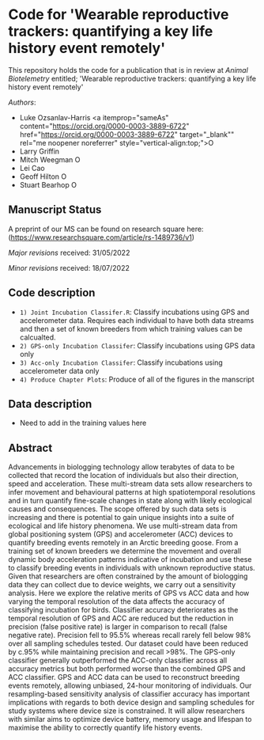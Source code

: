 # Code for 'Wearable reproductive trackers: quantifying a key life history event remotely'
This repository holds the code for a publication that is in review at *Animal Biotelemetry* entitled; 'Wearable reproductive trackers: quantifying a key life history event remotely'

_Authors_:

- Luke Ozsanlav-Harris <a itemprop="sameAs" content="https://orcid.org/0000-0003-3889-6722" href="https://orcid.org/0000-0003-3889-6722" target="_blank"" rel="me noopener noreferrer" style="vertical-align:top;"><img src="https://orcid.org/sites/default/files/images/orcid_16x16.png" alt="ORCID iD icon" style="width:1em;margin-right:.5em;"/></a>
- Larry Griffin
- Mitch Weegman <a itemprop="sameAs" content="https://orcid.org/0000-0003-1633-0920" href="https://orcid.org/0000-0003-1633-0920" target="orcid.widget" rel="me noopener noreferrer" style="vertical-align:top;"><img src="https://orcid.org/sites/default/files/images/orcid_16x16.png" alt="ORCID iD icon" style="width:1em;margin-right:.5em;"/></a>
- Lei Cao
- Geoff Hilton <a itemprop="sameAs" content="https://orcid.org/0000-0001-9062-3030" href="https://orcid.org/0000-0001-9062-3030" target="orcid.widget" rel="me noopener noreferrer" style="vertical-align:top;"><img src="https://orcid.org/sites/default/files/images/orcid_16x16.png" alt="ORCID iD icon" style="width:1em;margin-right:.5em;"/></a>
- Stuart Bearhop <a itemprop="sameAs" content="https://orcid.org/0000-0002-5864-0129" href="https://orcid.org/0000-0002-5864-0129" target="orcid.widget" rel="me noopener noreferrer" style="vertical-align:top;"><img src="https://orcid.org/sites/default/files/images/orcid_16x16.png" alt="ORCID iD icon" style="width:1em;margin-right:.5em;"/></a>


## Manuscript Status
A preprint of our MS can be found on research square here: (https://www.researchsquare.com/article/rs-1489736/v1)

*Major revisions* received: 31/05/2022

*Minor revisions* received: 18/07/2022

## Code description
- `1) Joint Incubation Classifer.R`: Classify incubations using GPS and accelerometer data. Requires each individual to have both data streams and then a set of known breeders from which training values can be calcualted.
- `2) GPS-only Incubation Classifer`: Classify incubations using GPS data only
- `3) Acc-only Incubation Classifer`: Classify incubations using accelerometer data only
- `4) Produce Chapter Plots`: Produce of all of the figures in the manscript

## Data description
- Need to add in the training values here

## Abstract
Advancements in biologging technology allow terabytes of data to be collected that record the location of individuals but also their direction, speed and acceleration. These multi-stream data sets allow researchers to infer movement and behavioural patterns at high spatiotemporal resolutions and in turn quantify fine-scale changes in state along with likely ecological causes and consequences. The scope offered by such data sets is increasing and there is potential to gain unique insights into a suite of ecological and life history phenomena. We use multi-stream data from global positioning system (GPS) and accelerometer (ACC) devices to quantify breeding events remotely in an Arctic breeding goose. From a training set of known breeders we determine the movement and overall dynamic body acceleration patterns indicative of incubation and use these to classify breeding events in individuals with unknown reproductive status. Given that researchers are often constrained by the amount of biologging data they can collect due to device weights, we carry out a sensitivity analysis. Here we explore the relative merits of GPS vs ACC data and how varying the temporal resolution of the data affects the accuracy of classifying incubation for birds. Classifier accuracy deteriorates as the temporal resolution of GPS and ACC are reduced but the reduction in precision (false positive rate) is larger in comparison to recall (false negative rate). Precision fell to 95.5% whereas recall rarely fell below 98% over all sampling schedules tested. Our dataset could have been reduced by c.95% while maintaining precision and recall >98%. The GPS-only classifier generally outperformed the ACC-only classifier across all accuracy metrics but both performed worse than the combined GPS and ACC classifier. GPS and ACC data can be used to reconstruct breeding events remotely, allowing unbiased, 24-hour monitoring of individuals. Our resampling-based sensitivity analysis of classifier accuracy has important implications with regards to both device design and sampling schedules for study systems where device size is constrained. It will allow researchers with similar aims to optimize device battery, memory usage and lifespan to maximise the ability to correctly quantify life history events. 

